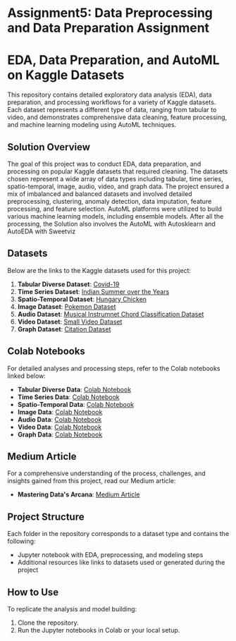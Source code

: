# Assignment5: Data Preprocessing and Data Preparation Assignment



# EDA, Data Preparation, and AutoML on Kaggle Datasets

This repository contains detailed exploratory data analysis (EDA), data preparation, and processing workflows for a variety of Kaggle datasets. Each dataset represents a different type of data, ranging from tabular to video, and demonstrates comprehensive data cleaning, feature processing, and machine learning modeling using AutoML techniques.

## Solution Overview

The goal of this project was to conduct EDA, data preparation, and processing on popular Kaggle datasets that required cleaning. The datasets chosen represent a wide array of data types including tabular, time series, spatio-temporal, image, audio, video, and graph data. The project ensured a mix of imbalanced and balanced datasets and involved detailed preprocessing, clustering, anomaly detection, data imputation, feature processing, and feature selection. AutoML platforms were utilized to build various machine learning models, including ensemble models. After all the processing, the  Solution also involves the AutoML with Autosklearn and AutoEDA with Sweetviz

## Datasets

Below are the links to the Kaggle datasets used for this project:

1. **Tabular Diverse Dataset**: [ Covid-19](https://www.kaggle.com/datasets/imdevskp/corona-virus-report)
2. **Time Series Dataset**: [Indian Summer over the Years](https://www.kaggle.com/datasets/akashram/indian-summer-over-the-years)
3. **Spatio-Temporal Dataset**: [Hungary Chicken](https://www.kaggle.com/datasets/mathurinache/hungary-chicken)
4. **Image Dataset**: [Pokemon Dataset](https://www.kaggle.com/datasets/rounakbanik/pokemon)
5. **Audio Dataset**: [Musical Instrumnet Chord Classification Dataset](https://www.kaggle.com/datasets/deepcontractor/musical-instrument-chord-classification)
6. **Video Dataset**: [Small Video Dataset](https://www.kaggle.com/datasets/mistag/short-videos)
7. **Graph Dataset**: [Citation Dataset](https://www.kaggle.com/datasets/thedevastator/cs-researchers-h-index-and-citation-analysis)

## Colab Notebooks

For detailed analyses and processing steps, refer to the Colab notebooks linked below:

- **Tabular Diverse Data**: [Colab Notebook](https://github.com/aditipatil0711/SJSU_Masters_Assignments/blob/921dac867223a6b430f6aa3bed4475c7e6da7f19/CMPE255_Data_Mining/Assignment5/Tabular_Diverse_Set.ipynb)
- **Time Series Data**: [Colab Notebook](https://github.com/aditipatil0711/SJSU_Masters_Assignments/blob/921dac867223a6b430f6aa3bed4475c7e6da7f19/CMPE255_Data_Mining/Assignment5/Timeseries_Data.ipynb)
- **Spatio-Temporal Data**: [Colab Notebook](https://github.com/aditipatil0711/SJSU_Masters_Assignments/blob/921dac867223a6b430f6aa3bed4475c7e6da7f19/CMPE255_Data_Mining/Assignment5/Spatio_Temporal_.ipynb)
- **Image Data**: [Colab Notebook](https://github.com/aditipatil0711/SJSU_Masters_Assignments/blob/921dac867223a6b430f6aa3bed4475c7e6da7f19/CMPE255_Data_Mining/Assignment5/Image_Dataset.ipynb)
- **Audio Data**: [Colab Notebook](https://github.com/aditipatil0711/SJSU_Masters_Assignments/blob/921dac867223a6b430f6aa3bed4475c7e6da7f19/CMPE255_Data_Mining/Assignment5/Audio_Dataset.ipynb)
- **Video Data**: [Colab Notebook](https://github.com/aditipatil0711/SJSU_Masters_Assignments/blob/921dac867223a6b430f6aa3bed4475c7e6da7f19/CMPE255_Data_Mining/Assignment5/Video_Dataset.ipynb)
- **Graph Data**: [Colab Notebook](https://github.com/aditipatil0711/SJSU_Masters_Assignments/blob/921dac867223a6b430f6aa3bed4475c7e6da7f19/CMPE255_Data_Mining/Assignment5/Graph_Dataset.ipynb)

## Medium Article

For a comprehensive understanding of the process, challenges, and insights gained from this project, read our Medium article:

- **Mastering Data's Arcana**: [Medium Article](https://addy07.medium.com/mastering-datas-arcana-unveiling-the-impact-of-auto-eda-and-automl-on-data-preparation-and-cb5670c4a818)

## Project Structure

Each folder in the repository corresponds to a dataset type and contains the following:

- Jupyter notebook with EDA, preprocessing, and modeling steps
- Additional resources like links to datasets used or generated during the project

## How to Use

To replicate the analysis and model building:

1. Clone the repository.
2. Run the Jupyter notebooks in Colab or your local setup.




